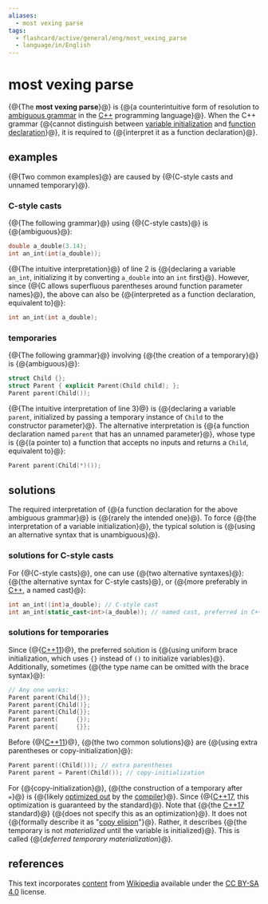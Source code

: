 ```yaml
---
aliases:
  - most vexing parse
tags:
  - flashcard/active/general/eng/most_vexing_parse
  - language/in/English
---
```


# most vexing parse

{@{The __most vexing parse__}@} is {@{a counterintuitive form of resolution to [ambiguous grammar](Ambiguous%20grammar.md) in the [C++](C++.md) programming language}@}. When the C++ grammar {@{cannot distinguish between [variable initialization](initialization%20(programming).md) and [function declaration](declaration%20(computer%20programming).md)}@}, it is required to {@{interpret it as a function declaration}@}. <!--SR:!2027-12-13,1067,350!2026-10-11,719,330!2025-09-10,4,327!2025-09-10,4,327-->

## examples

{@{Two common examples}@} are caused by {@{C-style casts and unnamed temporary}@}. <!--SR:!2026-06-23,634,330!2025-09-10,4,327-->

### C-style casts

{@{The following grammar}@} using {@{C-style casts}@} is {@{ambiguous}@}: <!--SR:!2025-09-10,4,327!2025-09-10,4,327!2025-09-10,4,327-->

```C++
double a_double(3.14);
int an_int(int(a_double));
```

{@{The intuitive interpretation}@} of line 2 is {@{declaring a variable `an_int`, initializing it by converting `a_double` into an `int` first}@}. However, since {@{C allows superfluous parentheses around function parameter names}@}, the above can also be {@{interpreted as a function declaration, equivalent to}@}: <!--SR:!2027-02-08,806,330!2025-12-22,475,310!2025-09-10,4,327!2025-09-10,4,327-->

```C++
int an_int(int a_double);
```

### temporaries

{@{The following grammar}@} involving {@{the creation of a temporary}@} is {@{ambiguous}@}: <!--SR:!2025-09-10,4,327!2025-09-10,4,327!2025-09-10,4,327-->

```C++
struct Child {};
struct Parent { explicit Parent(Child child); };
Parent parent(Child());
```

{@{The intuitive interpretation of line 3}@} is {@{declaring a variable `parent`, initialized by passing a temporary instance of `Child` to the constructor parameter}@}. The alternative interpretation is {@{a function declaration named `parent` that has an unnamed parameter}@}, whose type is {@{\(a pointer to\) a function that accepts no inputs and returns a `Child`, equivalent to}@}: <!--SR:!2027-01-05,728,290!2026-03-23,187,270!2025-09-10,4,327!2025-09-10,4,327-->

```C++
Parent parent(Child(*)());
```

## solutions

The required interpretation of {@{a function declaration for the above ambiguous grammar}@} is {@{rarely the intended one}@}. To force {@{the interpretation of a variable initialization}@}, the typical solution is {@{using an alternative syntax that is unambiguous}@}. <!--SR:!2028-07-30,1247,350!2027-02-17,807,330!2025-09-10,4,327!2025-09-10,4,327-->

### solutions for C-style casts

For {@{C-style casts}@}, one can use {@{two alternative syntaxes}@}: {@{the alternative syntax for C-style casts}@}, or {@{more preferably in [C++](C++.md), a named cast}@}: <!--SR:!2027-02-24,819,330!2025-09-10,4,327!2025-09-10,4,327!2025-09-10,4,327-->

```C++
int an_int((int)a_double); // C-style cast
int an_int(static_cast<int>(a_double)); // named cast, preferred in C++
```

### solutions for temporaries

Since {@{[C++11](C++11.md)}@}, the preferred solution is {@{using uniform brace initialization, which uses `{}` instead of `()` to initialize variables}@}. Additionally, sometimes {@{the type name can be omitted with the brace syntax}@}: <!--SR:!2028-10-25,1226,310!2025-09-10,4,327!2025-09-10,4,327-->

```C++
// Any one works:
Parent parent(Child{});
Parent parent{Child()};
Parent parent{Child{}};
Parent parent(     {});
Parent parent{     {}};
```

Before {@{[C++11](C++11.md)}@}, {@{the two common solutions}@} are {@{using extra parentheses or copy-initialization}@}: <!--SR:!2026-10-10,718,330!2025-09-23,18,335!2025-09-21,16,335-->

```C++
Parent parent((Child())); // extra parentheses
Parent parent = Parent(Child()); // copy-initialization
```

For {@{copy-initialization}@}, {@{the construction of a temporary after `=`}@} is {@{likely [optimized out](optimizing%20compiler.md) by the [compiler](compiler.md)}@}. Since {@{[C++17](C++17.md), this optimization is guaranteed by the standard}@}. Note that {@{the [C++17](C++17.md) standard}@} {@{does not specify this as an optimization}@}. It does not {@{formally describe it as "[copy elision](copy%20elision.md)"}@}. Rather, it describes {@{the temporary is not _materialized_ until the variable is initialized}@}. This is called {@{_deferred temporary materialization_}@}. <!--SR:!2026-03-23,543,310!2028-07-10,1041,290!2025-09-22,17,335!2025-09-23,18,335!2025-09-22,17,335!2025-09-21,16,335!2025-09-23,18,335!2025-09-22,17,335!2025-09-22,17,335-->

## references

This text incorporates [content](https://en.wikipedia.org/wiki/most_vexing_parse) from [Wikipedia](Wikipedia.md) available under the [CC BY-SA 4.0](https://creativecommons.org/licenses/by-sa/4.0/) license.
